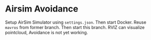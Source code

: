 # Airsim Avoidance

Setup AirSim Simulator using ```settings.json```. Then start Docker. Reuse ```mavros``` from former branch. Then start this branch. RVIZ can visualize pointcloud, Avoidance is not yet working.

